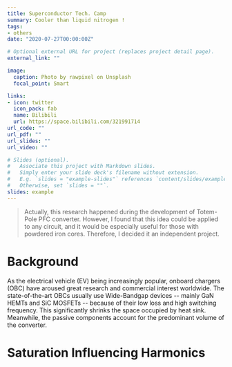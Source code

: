 ```yaml
---
title: Superconductor Tech. Camp
summary: Cooler than liquid nitrogen !
tags:
- others
date: "2020-07-27T00:00:00Z"

# Optional external URL for project (replaces project detail page).
external_link: ""

image:
  caption: Photo by rawpixel on Unsplash
  focal_point: Smart

links:
- icon: twitter
  icon_pack: fab
  name: Bilibili
  url: https://space.bilibili.com/321991714
url_code: ""
url_pdf: ""
url_slides: ""
url_video: ""

# Slides (optional).
#   Associate this project with Markdown slides.
#   Simply enter your slide deck's filename without extension.
#   E.g. `slides = "example-slides"` references `content/slides/example-slides.md`.
#   Otherwise, set `slides = ""`.
slides: example
---
```

> Actually, this research happened during the development of Totem-Pole PFC converter. However, I found that this idea could be applied to any circuit, and it would be especially useful for those with powdered iron cores. Therefore, I decided it an independent project.

# Background
As the electrical vehicle (EV) being increasingly popular, onboard chargers (OBC) have aroused great research and commercial interest worldwide. The state-of-the-art OBCs usually use Wide-Bandgap devices -- mainly GaN HEMTs and SiC MOSFETs -- because of their low loss and high switching frequency. 
This significantly shrinks the space occupied by heat sink. Meanwhile, the passive components account for the predominant volume of the converter.

# Saturation Influencing Harmonics
